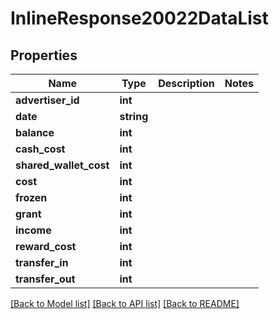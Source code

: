 # InlineResponse20022DataList

## Properties
Name | Type | Description | Notes
------------ | ------------- | ------------- | -------------
**advertiser_id** | **int** |  | 
**date** | **string** |  | 
**balance** | **int** |  | 
**cash_cost** | **int** |  | 
**shared_wallet_cost** | **int** |  | 
**cost** | **int** |  | 
**frozen** | **int** |  | 
**grant** | **int** |  | 
**income** | **int** |  | 
**reward_cost** | **int** |  | 
**transfer_in** | **int** |  | 
**transfer_out** | **int** |  | 

[[Back to Model list]](../README.md#documentation-for-models) [[Back to API list]](../README.md#documentation-for-api-endpoints) [[Back to README]](../README.md)


